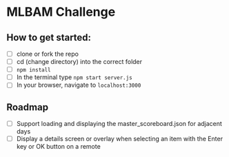 # MLBAM Challenge



## How to get started:

- [ ] clone or fork the repo
- [ ] cd (change directory) into the correct folder
- [ ] `npm install`
- [ ] In the terminal type `npm start server.js`
- [ ] In your browser, navigate to `localhost:3000`

## Roadmap

- [ ] Support loading and displaying the master_scoreboard.json for adjacent days
- [ ] Display a details screen or overlay when selecting an item with the Enter key or OK button on a
remote
